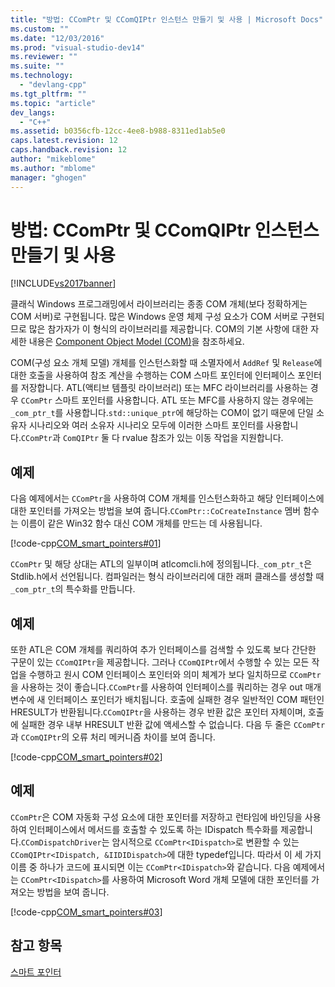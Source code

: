 ```yaml
---
title: "방법: CComPtr 및 CComQIPtr 인스턴스 만들기 및 사용 | Microsoft Docs"
ms.custom: ""
ms.date: "12/03/2016"
ms.prod: "visual-studio-dev14"
ms.reviewer: ""
ms.suite: ""
ms.technology: 
  - "devlang-cpp"
ms.tgt_pltfrm: ""
ms.topic: "article"
dev_langs: 
  - "C++"
ms.assetid: b0356cfb-12cc-4ee8-b988-8311ed1ab5e0
caps.latest.revision: 12
caps.handback.revision: 12
author: "mikeblome"
ms.author: "mblome"
manager: "ghogen"
---
```

# 방법: CComPtr 및 CComQIPtr 인스턴스 만들기 및 사용
[!INCLUDE[vs2017banner](../assembler/inline/includes/vs2017banner.md)]

클래식 Windows 프로그래밍에서 라이브러리는 종종 COM 개체\(보다 정확하게는 COM 서버\)로 구현됩니다. 많은 Windows 운영 체제 구성 요소가 COM 서버로 구현되므로 많은 참가자가 이 형식의 라이브러리를 제공합니다. COM의 기본 사항에 대한 자세한 내용은 [Component Object Model \(COM\)](http://msdn.microsoft.com/ko-kr/3578ca42-a4b6-44b3-ad5b-aeb5fa61f3f4)을 참조하세요.  
  
 COM\(구성 요소 개체 모델\) 개체를 인스턴스화할 때 소멸자에서 `AddRef` 및 `Release`에 대한 호출을 사용하여 참조 계산을 수행하는 COM 스마트 포인터에 인터페이스 포인터를 저장합니다. ATL\(액티브 템플릿 라이브러리\) 또는 MFC 라이브러리를 사용하는 경우 `CComPtr` 스마트 포인터를 사용합니다. ATL 또는 MFC를 사용하지 않는 경우에는 `_com_ptr_t`를 사용합니다.`std::unique_ptr`에 해당하는 COM이 없기 때문에 단일 소유자 시나리오와 여러 소유자 시나리오 모두에 이러한 스마트 포인터를 사용합니다.`CComPtr`과 `ComQIPtr` 둘 다 rvalue 참조가 있는 이동 작업을 지원합니다.  
  
## 예제  
 다음 예제에서는 `CComPtr`을 사용하여 COM 개체를 인스턴스화하고 해당 인터페이스에 대한 포인터를 가져오는 방법을 보여 줍니다.`CComPtr::CoCreateInstance` 멤버 함수는 이름이 같은 Win32 함수 대신 COM 개체를 만드는 데 사용됩니다.  
  
 [!code-cpp[COM_smart_pointers#01](../cpp/codesnippet/CPP/how-to-create-and-use-ccomptr-and-ccomqiptr-instances_1.cpp)]  
  
 `CComPtr` 및 해당 상대는 ATL의 일부이며 atlcomcli.h에 정의됩니다.`_com_ptr_t`은 Stdlib.h에서 선언됩니다. 컴파일러는 형식 라이브러리에 대한 래퍼 클래스를 생성할 때 `_com_ptr_t`의 특수화를 만듭니다.  
  
## 예제  
 또한 ATL은 COM 개체를 쿼리하여 추가 인터페이스를 검색할 수 있도록 보다 간단한 구문이 있는 `CComQIPtr`을 제공합니다. 그러나 `CComQIPtr`에서 수행할 수 있는 모든 작업을 수행하고 원시 COM 인터페이스 포인터와 의미 체계가 보다 일치하므로 `CComPtr`을 사용하는 것이 좋습니다.`CComPtr`를 사용하여 인터페이스를 쿼리하는 경우 out 매개 변수에 새 인터페이스 포인터가 배치됩니다. 호출에 실패한 경우 일반적인 COM 패턴인 HRESULT가 반환됩니다.`CComQIPtr`을 사용하는 경우 반환 값은 포인터 자체이며, 호출에 실패한 경우 내부 HRESULT 반환 값에 액세스할 수 없습니다. 다음 두 줄은 `CComPtr`과 `CComQIPtr`의 오류 처리 메커니즘 차이를 보여 줍니다.  
  
 [!code-cpp[COM_smart_pointers#02](../cpp/codesnippet/CPP/how-to-create-and-use-ccomptr-and-ccomqiptr-instances_2.cpp)]  
  
## 예제  
 `CComPtr`은 COM 자동화 구성 요소에 대한 포인터를 저장하고 런타임에 바인딩을 사용하여 인터페이스에서 메서드를 호출할 수 있도록 하는 IDispatch 특수화를 제공합니다.`CComDispatchDriver`는 암시적으로 `CComPtr<IDispatch>`로 변환할 수 있는 `CComQIPtr<IDispatch, &IIDIDispatch>`에 대한 typedef입니다. 따라서 이 세 가지 이름 중 하나가 코드에 표시되면 이는 `CComPtr<IDispatch>`와 같습니다. 다음 예제에서는 `CComPtr<IDispatch>`를 사용하여 Microsoft Word 개체 모델에 대한 포인터를 가져오는 방법을 보여 줍니다.  
  
 [!code-cpp[COM_smart_pointers#03](../cpp/codesnippet/CPP/how-to-create-and-use-ccomptr-and-ccomqiptr-instances_3.cpp)]  
  
## 참고 항목  
 [스마트 포인터](../cpp/smart-pointers-modern-cpp.md)